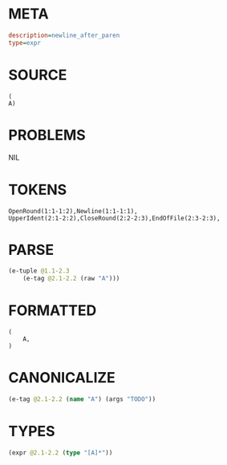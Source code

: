 # META
~~~ini
description=newline_after_paren
type=expr
~~~
# SOURCE
~~~roc
(
A)
~~~
# PROBLEMS
NIL
# TOKENS
~~~zig
OpenRound(1:1-1:2),Newline(1:1-1:1),
UpperIdent(2:1-2:2),CloseRound(2:2-2:3),EndOfFile(2:3-2:3),
~~~
# PARSE
~~~clojure
(e-tuple @1.1-2.3
	(e-tag @2.1-2.2 (raw "A")))
~~~
# FORMATTED
~~~roc
(
	A,
)
~~~
# CANONICALIZE
~~~clojure
(e-tag @2.1-2.2 (name "A") (args "TODO"))
~~~
# TYPES
~~~clojure
(expr @2.1-2.2 (type "[A]*"))
~~~
